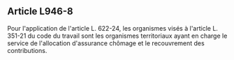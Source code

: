 Article L946-8
----
Pour l'application de l'article L. 622-24, les organismes visés à l'article L.
351-21 du code du travail sont les organismes territoriaux ayant en charge le
service de l'allocation d'assurance chômage et le recouvrement des
contributions.
